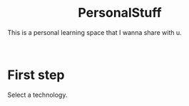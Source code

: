 
<br>
<h1 align="center">
    PersonalStuff
</h1>

This is a personal learning space that I wanna share with u.

<br>

# First step

Select a technology.

<br>
<br>
